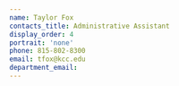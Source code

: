```yaml
---
name: Taylor Fox
contacts_title: Administrative Assistant
display_order: 4
portrait: 'none'
phone: 815-802-8300
email: tfox@kcc.edu
department_email:
---
```

